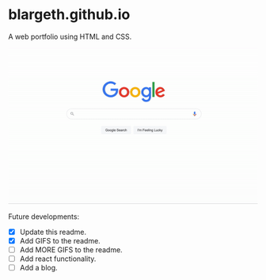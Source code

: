 # blargeth.github.io

A web portfolio using HTML and CSS. 

![gif](./readme_files/website_demo_gif.gif)


Future developments:
- [X] Update this readme.
- [X] Add GIFS to the readme.
- [ ] Add MORE GIFS to the readme.
- [ ] Add react functionality.
- [ ] Add a blog.